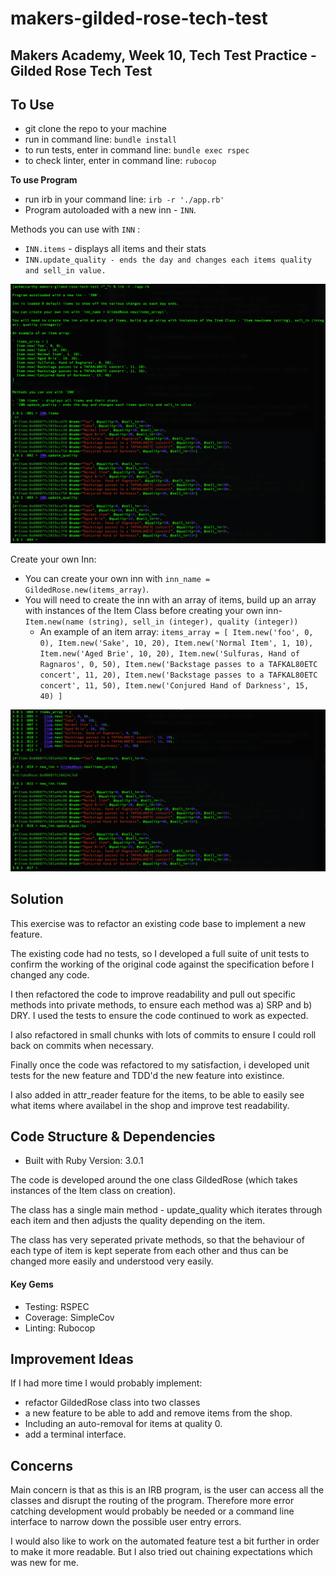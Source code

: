 # makers-gilded-rose-tech-test

## Makers Academy, Week 10, Tech Test Practice - Gilded Rose Tech Test

## To Use
- git clone the repo to your machine
- run in command line: `bundle install`
- to run tests, enter in command line: `bundle exec rspec`
- to check linter, enter in command line: `rubocop`

**To use Program**
- run irb in your command line: `irb -r './app.rb'`
- Program autoloaded with a new inn - `INN`.

Methods you can use with `INN` :

- `INN.items` - displays all items and their stats
- `INN.update_quality - ends the day and changes each items quality and sell_in value.`

![screenshot](./IRB_demo_screenshot.png)

Create your own Inn:
- You can create your own inn with `inn_name = GildedRose.new(items_array)`.
- You will need to create the inn with an array of items, build up an array with instances of the Item Class before creating your own inn- `Item.new(name (string), sell_in (integer), quality (integer))`
  - An example of an item array:
    ` items_array = [
      Item.new('foo', 0, 0),
      Item.new('Sake', 10, 20),
      Item.new('Normal Item', 1, 10),
      Item.new('Aged Brie', 10, 20),
      Item.new('Sulfuras, Hand of Ragnaros', 0, 50),
      Item.new('Backstage passes to a TAFKAL80ETC concert', 11, 20),
      Item.new('Backstage passes to a TAFKAL80ETC concert', 11, 50),
      Item.new('Conjured Hand of Darkness', 15, 40)
    ]
    `

![screenshot](./IRB_demo_new_inn.png)

## Solution
This exercise was to refactor an existing code base to implement a new feature.

The existing code had no tests, so I developed a full suite of unit tests to confirm the working of the original code against the specification before I changed any code.

I then refactored the code to improve readability and pull out specific methods into private methods, to ensure each method was a) SRP and b) DRY. I used the tests to ensure the code continued to work as expected.

I also refactored in small chunks with lots of commits to ensure I could roll back on commits when necessary.

Finally once the code was refactored to my satisfaction, i developed unit tests for the new feature and TDD'd the new feature into existince.

I also added in attr_reader feature for the items, to be able to easily see what items where availabel in the shop and improve test readability.

## Code Structure & Dependencies
- Built with Ruby Version: 3.0.1

The code is developed around the one class GildedRose (which takes instances of the Item class on creation).

The class has a single main method - update_quality which iterates through each item and then adjusts the quality depending on the item.

The class has very seperated private methods, so that the behaviour of each type of item is kept seperate from each other and thus can be changed more easily and understood very easily.

#### Key Gems
- Testing: RSPEC
- Coverage: SimpleCov
- Linting: Rubocop

## Improvement Ideas
If I had more time I would probably implement:
- refactor GildedRose class into two classes
- a new feature to be able to add and remove items from the shop.
- Including an auto-removal for items at quality 0.
- add a terminal interface.

## Concerns
Main concern is that as this is an IRB program, is the user can access all the classes and disrupt the routing of the program. Therefore more error catching development would probably be needed or a command line interface to narrow down the possible user entry errors.

I would also like to work on the automated feature test a bit further in order to make it more readable. But I also tried out chaining expectations which was new for me.
